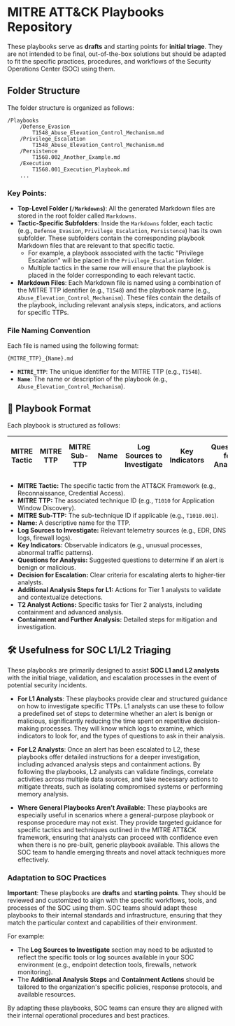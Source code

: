 # MITRE ATT&CK Playbooks Repository

These playbooks serve as **drafts** and starting points for **initial triage**. They are not intended to be final, out-of-the-box solutions but should be adapted to fit the specific practices, procedures, and workflows of the Security Operations Center (SOC) using them.

## Folder Structure

The folder structure is organized as follows:

```
/Playbooks
    /Defense_Evasion
        T1548_Abuse_Elevation_Control_Mechanism.md
    /Privilege_Escalation
        T1548_Abuse_Elevation_Control_Mechanism.md
    /Persistence
        T1568.002_Another_Example.md
    /Execution
        T1568.001_Execution_Playbook.md
    ...
```

### Key Points:

- **Top-Level Folder (`/Markdowns`)**: All the generated Markdown files are stored in the root folder called `Markdowns`.
- **Tactic-Specific Subfolders**: Inside the `Markdowns` folder, each tactic (e.g., `Defense_Evasion`, `Privilege_Escalation`, `Persistence`) has its own subfolder. These subfolders contain the corresponding playbook Markdown files that are relevant to that specific tactic.
    - For example, a playbook associated with the tactic "Privilege Escalation" will be placed in the `Privilege_Escalation` folder.
    - Multiple tactics in the same row will ensure that the playbook is placed in the folder corresponding to each relevant tactic.
- **Markdown Files**: Each Markdown file is named using a combination of the MITRE TTP identifier (e.g., `T1548`) and the playbook name (e.g., `Abuse_Elevation_Control_Mechanism`). These files contain the details of the playbook, including relevant analysis steps, indicators, and actions for specific TTPs.

### File Naming Convention

Each file is named using the following format:

```
{MITRE_TTP}_{Name}.md
```

- **`MITRE_TTP`**: The unique identifier for the MITRE TTP (e.g., `T1548`).
- **`Name`**: The name or description of the playbook (e.g., `Abuse_Elevation_Control_Mechanism`).

## 🔎 **Playbook Format**

Each playbook is structured as follows:

| **MITRE Tactic**        | **MITRE TTP**       | **MITRE Sub-TTP** | **Name**             | **Log Sources to Investigate**                                                                                                                                                                                                                             | **Key Indicators**                                                                                                                                                                                                 | **Questions for Analysis**                                                                                                                                                                                                                             | **Decision for Escalation**                                                                                                                                                                                                                                           | **Additional Analysis Steps for L1**                                                                                                                                                                                                                                                                                              | **T2 Analyst Actions**                                                                                                                                                                                                                                                                                                                                  | **Containment and Further Analysis**                                                                                                                                                                                                                             |
|--------------------------|---------------------|--------------------|----------------------|------------------------------------------------------------------------------------------------------------------------------------------------------------------------------------------------------------------------------------------------------------|--------------------------------------------------------------------------------------------------------------------------------------------------------------------------------------------------------------------|-------------------------------------------------------------------------------------------------------------------------------------------------------------------------------------------------------------------------------------------------------|--------------------------------------------------------------------------------------------------------------------------------------------------------------------------------------------------------------------------------------------------------|-----------------------------------------------------------------------------------------------------------------------------------------------------------------------------------------------------------------------------------------------------------------------------------------------------------|---------------------------------------------------------------------------------------------------------------------------------------------------------------------------------------------------------------------------------------------------------------------------------------------------------------------------------------------------------------------------|-----------------------------------------------------------------------------------------------------------------------------------------------------------------------------------------------------------------------------------------------------------------------------------------------------------|

- **MITRE Tactic:** The specific tactic from the ATT&CK Framework (e.g., Reconnaissance, Credential Access).
- **MITRE TTP:** The associated technique ID (e.g., `T1010` for Application Window Discovery).
- **MITRE Sub-TTP:** The sub-technique ID if applicable (e.g., `T1010.001`).
- **Name:** A descriptive name for the TTP.
- **Log Sources to Investigate:** Relevant telemetry sources (e.g., EDR, DNS logs, firewall logs).
- **Key Indicators:** Observable indicators (e.g., unusual processes, abnormal traffic patterns).
- **Questions for Analysis:** Suggested questions to determine if an alert is benign or malicious.
- **Decision for Escalation:** Clear criteria for escalating alerts to higher-tier analysts.
- **Additional Analysis Steps for L1:** Actions for Tier 1 analysts to validate and contextualize detections.
- **T2 Analyst Actions:** Specific tasks for Tier 2 analysts, including containment and advanced analysis.
- **Containment and Further Analysis:** Detailed steps for mitigation and investigation.

## 🛠️ **Usefulness for SOC L1/L2 Triaging**

These playbooks are primarily designed to assist **SOC L1 and L2 analysts** with the initial triage, validation, and escalation processes in the event of potential security incidents.

- **For L1 Analysts**: These playbooks provide clear and structured guidance on how to investigate specific TTPs. L1 analysts can use these to follow a predefined set of steps to determine whether an alert is benign or malicious, significantly reducing the time spent on repetitive decision-making processes. They will know which logs to examine, which indicators to look for, and the types of questions to ask in their analysis.
  
- **For L2 Analysts**: Once an alert has been escalated to L2, these playbooks offer detailed instructions for a deeper investigation, including advanced analysis steps and containment actions. By following the playbooks, L2 analysts can validate findings, correlate activities across multiple data sources, and take necessary actions to mitigate threats, such as isolating compromised systems or performing memory analysis.

- **Where General Playbooks Aren’t Available**: These playbooks are especially useful in scenarios where a general-purpose playbook or response procedure may not exist. They provide targeted guidance for specific tactics and techniques outlined in the MITRE ATT&CK framework, ensuring that analysts can proceed with confidence even when there is no pre-built, generic playbook available. This allows the SOC team to handle emerging threats and novel attack techniques more effectively.

### **Adaptation to SOC Practices**

**Important**: These playbooks are **drafts** and **starting points**. They should be reviewed and customized to align with the specific workflows, tools, and processes of the SOC using them. SOC teams should adapt these playbooks to their internal standards and infrastructure, ensuring that they match the particular context and capabilities of their environment.

For example:
- The **Log Sources to Investigate** section may need to be adjusted to reflect the specific tools or log sources available in your SOC environment (e.g., endpoint detection tools, firewalls, network monitoring).
- The **Additional Analysis Steps** and **Containment Actions** should be tailored to the organization's specific policies, response protocols, and available resources.

By adapting these playbooks, SOC teams can ensure they are aligned with their internal operational procedures and best practices.
